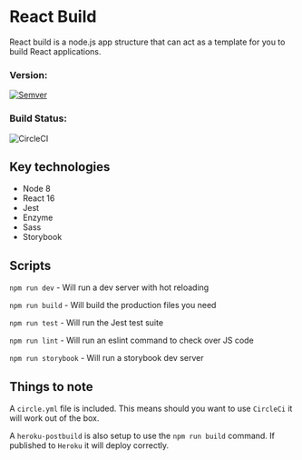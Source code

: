 # React Build

React build is a node.js app structure that can act as a template for you to build React applications.

### Version:
[![Semver](http://img.shields.io/SemVer/1.0.1.png)](http://semver.org/spec/v1.0.1.html)

### Build Status:
![CircleCI](https://circleci.com/gh/StefanMcCready/stefans-react-build.svg?style=svg&circle-token=69924031e8be324ce4a84e19cdffb49827297850)

## Key technologies

* Node 8
* React 16
* Jest
* Enzyme
* Sass
* Storybook

## Scripts

`npm run dev` - Will run a dev server with hot reloading

`npm run build` - Will build the production files you need

`npm run test` - Will run the Jest test suite

`npm run lint` - Will run an eslint command to check over JS code

`npm run storybook` - Will run a storybook dev server

## Things to note

A `circle.yml` file is included. This means should you want to use `CircleCi` it will work out of the box.

A `heroku-postbuild` is also setup to use the `npm run build` command. If published to `Heroku` it will deploy correctly.

